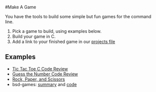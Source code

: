 #Make A Game

You have the tools to build some simple but fun games for the command line.

1. Pick a game to build, using examples below.
2. Build your game in C.
3. Add a link to your finished game in our [projects file][projects-file]

[projects-file]: notes/meta/project_ideas.md

## Examples
 - [Tic Tac Toe C Code Review][tic-tac-toe-c-code-review]
 - [Guess the Number Code Review][guess-num-code-review]
 - [Rock, Paper, and Scissors][rps]
 - bsd-games: [summary][bsd-summary] and [code][bsd-games-for-osx]

[tic-tac-toe-c-code-review]: http://codereview.stackexchange.com/questions/41304/4%C3%974-tic-tac-toe-in-c
[guess-num-code-review]: http://codereview.stackexchange.com/questions/24366/guess-the-number-game-in-c
[rps]: http://adv-computers-c-programs.weebly.com/rock--paper-scissors.html
[bsd-summary]: http://www.makeuseof.com/tag/play-games-inside-your-linux-terminal/
[bsd-games-for-osx]: https://github.com/ctdk/bsdgames-osx
